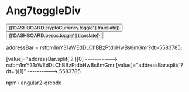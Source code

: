 # Ang7toggleDiv

<div class="row">
    <div class="col text-center crypto">
      <span><button class="crypto-btn" id="cryptoBtn" [ngClass]="{'active-btn' : selectedState == 'crypto'}"
          (click)="changeState();getDashboardBalanceData();">{{'DASHBOARD.cryptoCurrency.toggle' | translate}}</button></span>
      <span><button class="pesos-btn" id="pesosBtn" [ngClass]="{'active-btn' : selectedState == 'pesos'}"
          (click)="selectedState='pesos';getDashboardBalanceData();">{{'DASHBOARD.pesos.toggle' | translate}}</button></span>
    </div>
  </div>



addressBar = rstbm1mY31aWEdDLChBBzPtdbHwBs6mGmr?dt=5583785;

[value]="addressBar.split('?')[0] -----------> rstbm1mY31aWEdDLChBBzPtdbHwBs6mGmr
[value]="addressBar.split('?dt=')[1]" ----------> 5583785


npm i angular2-qrcode
